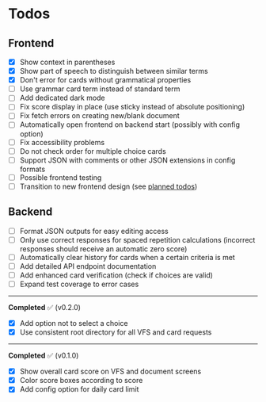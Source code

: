# Todos

## Frontend

- [x] Show context in parentheses
- [x] Show part of speech to distinguish between similar terms
- [x] Don't error for cards without grammatical properties
- [ ] Use grammar card term instead of standard term
- [ ] Add dedicated dark mode
- [ ] Fix score display in place (use sticky instead of absolute positioning)
- [ ] Fix fetch errors on creating new/blank document
- [ ] Automatically open frontend on backend start (possibly with config option)
- [ ] Fix accessibility problems
- [ ] Do not check order for multiple choice cards
- [ ] Support JSON with comments or other JSON extensions in config formats
- [ ] Possible frontend testing
- [ ] Transition to new frontend design (see [planned todos](../TODOS.md))

## Backend

- [ ] Format JSON outputs for easy editing access
- [ ] Only use correct responses for spaced repetition calculations (incorrect responses should receive an automatic zero score)
- [ ] Automatically clear history for cards when a certain criteria is met
- [ ] Add detailed API endpoint documentation
- [ ] Add enhanced card verification (check if choices are valid)
- [ ] Expand test coverage to error cases

---

**Completed** :white_check_mark: (v0.2.0)

- [x] Add option not to select a choice
- [x] Use consistent root directory for all VFS and card requests

---

**Completed** :white_check_mark: (v0.1.0)

- [x] Show overall card score on VFS and document screens
- [x] Color score boxes according to score
- [x] Add config option for daily card limit
